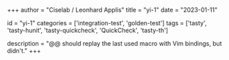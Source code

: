 
+++
author = "Ciselab / Leonhard Applis"
title = "yi-1"
date = "2023-01-11"

id = "yi-1"
categories = ['integration-test', 'golden-test']
tags = ['tasty', 'tasty-hunit', 'tasty-quickcheck', 'QuickCheck', 'tasty-th']

description = "@@ should replay the last used macro with Vim bindings, but didn't."
+++
